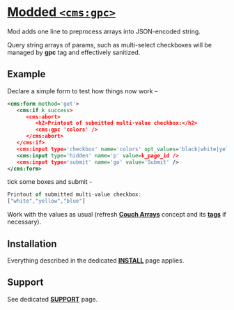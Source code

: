 # [Modded `<cms:gpc>`](https://github.com/trendoman/Tweakus-Dilectus/tree/main/anton.cms%40ya.ru__tags-modded/gpc)

Mod adds one line to preprocess arrays into JSON-encoded string.

Query string arrays of params, such as multi-select checkboxes will be managed by **gpc** tag and effectively sanitized.

## Example

Declare a simple form to test how things now work –

```xml
<cms:form method='get'>
   <cms:if k_success>
      <cms:abort>
         <h2>Printout of submitted multi-value checkbox:</h2>
         <cms:gpc 'colors' />
      </cms:abort>
   </cms:if>
   <cms:input type='checkbox' name='colors' opt_values='black|white|yellow|blue|red' />
   <cms:input type='hidden' name='p' value=k_page_id />
   <cms:input type='submit' name='go' value='Submit' />
</cms:form>
```

tick some boxes and submit -

```js
Printout of submitted multi-value checkbox:
["white","yellow","blue"]
```

Work with the values as usual (refresh **[Couch Arrays](https://github.com/trendoman/Midware/tree/main/concepts/Arrays)** concept and its **[tags](https://github.com/trendoman/Midware/tree/main/tags-reference/Arrays)** if necessary).

## Installation

Everything described in the dedicated [**INSTALL**](/INSTALL.md) page applies.

## Support

See dedicated [**SUPPORT**](/SUPPORT.md) page.

